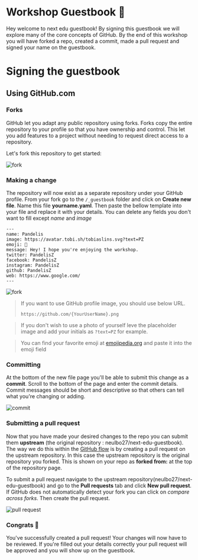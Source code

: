 # Workshop Guestbook 📓

Hey welcome to next edu guestbook! By signing this guestbook we will explore many of the core concepts of GitHub. 
By the end of this workshop you will have forked a repo, created a commit, made a pull request and signed your name on the guestbook.

# Signing the guestbook

## Using GitHub.com

### Forks

GitHub let you adapt any public repository using forks. Forks copy the entire repository to your profile so that you have ownership and 
control. This let you add features to a project without needing to request direct access to a repository.

Let's fork this repository to get started:

![fork](.github/images/fork.gif)

### Making a change

The repository will now exist as a separate repository under your GitHub profile. From your fork go to the `/_guestbook` folder and click on **Create new file**. 
Name this file **yourname.yaml**. Then paste the bellow template into your file and replace it with your details. You can delete any fields you don't want to fill except *name* and *image*

```
---
name: Pandelis
image: https://avatar.tobi.sh/tobiaslins.svg?text=PZ
emoji: 🐼
message: Hey! I hope you're enjoying the workshop.
twitter: PandelisZ
facebook: PandelisZ
instagram: PandelisZ
github: PandelisZ
web: https://www.google.com/
---
```

![fork](.github/images/createfile.gif)

> If you want to use GitHub profile image, you should use below URL.
> 
> `https://github.com/{YourUserName}.png`

> If you don't wish to use a photo of yourself leve the placeholder image and add your initials as `?text=PZ` for example.

> You can find your favorite emoji at [emojipedia.org](https://emojipedia.org/) and paste it into the emoji field

### Committing

At the bottom of the new file page you'll be able to submit this change as a **commit**. Scroll to the bottom of the page and enter the commit details. 
Commit messages should be short and descriptive so that others can tell what you're changing or adding.

![commit](.github/images/commit.gif)


### Submitting a pull request

Now that you have made your desired changes to the repo you can submit them **upstream** (the original repository : neulbo27/next-edu-guestbook). The way we do this within the [GitHub flow](https://guides.github.com/introduction/flow/) is by creating a pull request on the upstream repository. In this case the upstream repository is the original repository you 
forked. This is shown on your repo as **forked from:** at the top of the repository page.

To submit a pull request navigate to the upstream repository(neulbo27/next-edu-guestbook) and go to the **Pull requests** tab and click **New pull request**. If GitHub does not automatically detect
your fork you can click on *compare across forks*. Then create the pull request.

![pull request](.github/images/pullrequest.gif)


### Congrats :tada:

You've successfully created a pull request! Your changes will now have to be reviewed. If you're filled out your details correctly your pull request will be approved and you will show up on the 
guestbook.
